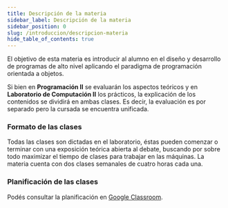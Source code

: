 ```yaml
---
title: Descripción de la materia
sidebar_label: Descripción de la materia
sidebar_position: 0
slug: /introduccion/descripcion-materia
hide_table_of_contents: true
---
```


El objetivo de esta materia es introducir al alumno en el diseño y desarrollo de programas de alto nivel aplicando el paradigma de programación orientada a objetos.

Si bien en **Programación II** se evaluarán los aspectos teóricos y en **Laboratorio de Computación II** los prácticos, la explicación de los contenidos se dividirá en ambas clases. Es decir, la evaluación es por separado pero la cursada se encuentra unificada.  

### Formato de las clases
Todas las clases son dictadas en el laboratorio, éstas pueden comenzar o terminar con una exposición teórica abierta al debate, buscando por sobre todo maximizar el tiempo de clases para trabajar en las máquinas. La materia cuenta con dos clases semanales de cuatro horas cada una.

### Planificación de las clases
Podés consultar la planificación en [Google Classroom](https://classroom.google.com/u/0/w/NTQ1MTg2NjM5NDBa/tc/Mzc3NDU0NDcxODk1).
